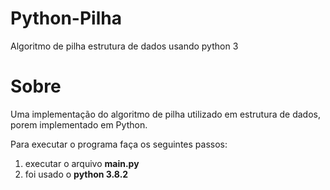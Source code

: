 # Python-Pilha

Algoritmo de pilha estrutura de dados usando python 3

# Sobre

Uma implementação do algoritmo de pilha utilizado em estrutura de dados, porem implementado em Python.

Para executar o programa faça os seguintes passos:

1. executar o arquivo **main.py**
2. foi usado o **python 3.8.2**

